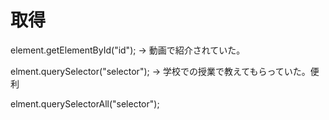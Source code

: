 # 取得


element.getElementById("id");
-> 動画で紹介されていた。


elment.querySelector("selector");
-> 学校での授業で教えてもらっていた。便利


elment.querySelectorAll("selector");